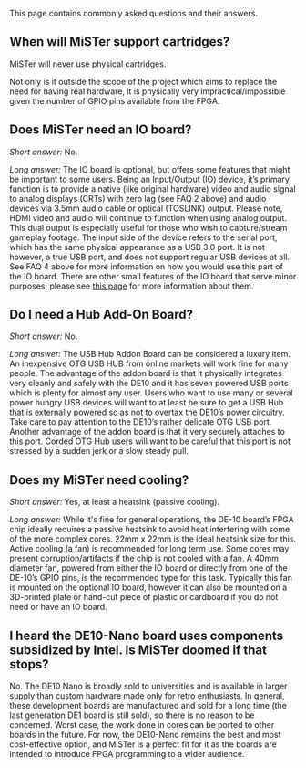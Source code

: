 This page contains commonly asked questions and their answers.

##  When will MiSTer support cartridges?

MiSTer will never use physical cartridges. 

Not only is it outside the scope of the project which aims to replace the need for having real hardware, it is physically very impractical/impossible given the number of GPIO pins available from the FPGA.


## Does MiSTer need an IO board?

_Short answer:_ No.

_Long answer:_ The IO board is optional, but offers some features that might be important to some users.  Being an Input/Output (IO) device, it’s primary function is to provide a native (like original hardware) video and audio signal to analog displays (CRTs) with zero lag (see FAQ 2 above) and audio devices via 3.5mm audio cable or optical (TOSLINK) output.  Please note, HDMI video and audio will continue to function when using analog output.  This dual output is especially useful for those who wish to capture/stream gameplay footage.  The input side of the device refers to the serial port, which has the same physical appearance as a USB 3.0 port.  It is not however, a true USB port, and does not support regular USB devices at all.  See FAQ 4 above for more information on how you would use this part of the IO board.  There are other small features of the IO board that serve minor purposes; please see [this page](IO-Board) for more information about them.

## Do I need a Hub Add-On Board?

_Short answer:_ No.

_Long answer:_ The USB Hub Addon Board can be considered a luxury item.  An inexpensive OTG USB HUB from online markets will work fine for many people.  The advantage of the addon board is that it physically integrates very cleanly and safely with the DE10 and it has seven powered USB ports which is plenty for almost any user.  Users who want to use many or several power hungry USB devices will want to at least be sure to get a USB Hub that is externally powered so as not to overtax the DE10’s power circuitry.  Take care to pay attention to the DE10’s rather delicate OTG USB port.  Another advantage of the addon board is that it very securely attaches to this port.  Corded OTG Hub users will want to be careful that this port is not stressed by a sudden jerk or a slow steady pull.

## Does my MiSTer need cooling?

_Short answer:_ Yes, at least a heatsink (passive cooling). 

_Long answer:_ While it's fine for general operations, the DE-10 board’s FPGA chip ideally requires a passive heatsink to avoid heat interfering with some of the more complex cores.  22mm x 22mm is the ideal heatsink size for this.  Active cooling (a fan) is recommended for long term use.  Some cores may present corruption/artifacts if the chip is not cooled with a fan.  A 40mm diameter fan, powered from either the IO board or directly from one of the DE-10’s GPIO pins, is the recommended type for this task.  Typically this fan is mounted on the optional IO board, however it can also be mounted on a 3D-printed plate or hand-cut piece of plastic or cardboard if you do not need or have an IO board.

## I heard the DE10-Nano board uses components subsidized by Intel. Is MiSTer doomed if that stops?

No. The DE10 Nano is broadly sold to universities and is available in larger supply than custom hardware made only for retro enthusiasts. In general, these development boards are manufactured and sold for a long time (the last generation DE1 board is still sold), so there is no reason to be concerned. Worst case, the work done in cores can be ported to other boards in the future. For now, the DE10-Nano remains the best and most cost-effective option, and MiSTer is a perfect fit for it as the boards are intended to introduce FPGA programming to a wider audience.



